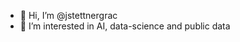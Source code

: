 - 👋 Hi, I’m @jstettnergrac
- 👀 I’m interested in AI, data-science and public data

<!---
jstettnergrac/jstettnergrac is a ✨ special ✨ repository because its `README.md` (this file) appears on your GitHub profile.
You can click the Preview link to take a look at your changes.
--->

